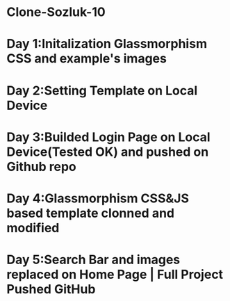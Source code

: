 # Clone-Sozluk-10
# Day 1:Initalization Glassmorphism CSS and example's images
# Day 2:Setting Template on Local Device
# Day 3:Builded Login Page on Local Device(Tested OK) and pushed on Github repo
# Day 4:Glassmorphism CSS&JS based template clonned and modified
# Day 5:Search Bar and images replaced on Home Page | Full Project Pushed GitHub

